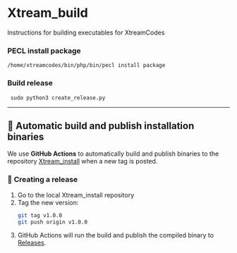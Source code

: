 # Xtream_build
Instructions for building executables for XtreamCodes

### PECL install package
```/home/xtreamcodes/bin/php/bin/pecl install package```

### Build release
``` sudo python3 create_release.py```

---

## 🔧 **Automatic build and publish installation binaries**
We use **GitHub Actions** to automatically build and publish binaries to the repository [Xtream_install](https://github.com/Vateron-Media/Xtream_install) when a new tag is posted.

### 🔹 **Creating a release**
1. Go to the local Xtream_install repository
2. Tag the new version:
   ```sh
   git tag v1.0.0
   git push origin v1.0.0
   ```
3. GitHub Actions will run the build and publish the compiled binary to [Releases](https://github.com/Vateron-Media/Xtream_install/releases).